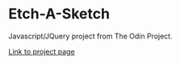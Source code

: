 # Etch-A-Sketch

Javascript/JQuery project from The Odin Project.

[Link to project page](http://www.theodinproject.com/web-development-101/javascript-and-jquery)
